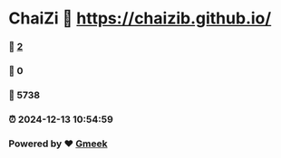 # ChaiZi :link: https://chaizib.github.io/ 
### :page_facing_up: [2](https://chaizib.github.io//tag.html) 
### :speech_balloon: 0 
### :hibiscus: 5738 
### :alarm_clock: 2024-12-13 10:54:59 
### Powered by :heart: [Gmeek](https://github.com/Meekdai/Gmeek)
